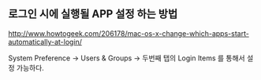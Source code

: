 로그인 시에 실행될 APP 설정 하는 방법
-----------------------------

http://www.howtogeek.com/206178/mac-os-x-change-which-apps-start-automatically-at-login/

System Preference -> Users & Groups -> 두번째 탭의 Login Items 를 통해서 설정 가능하다.
